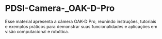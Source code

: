 # PDSI-Camera-_OAK-D-Pro
Esse material apresenta a câmera OAK-D Pro, reunindo instruções, tutoriais e exemplos práticos para demonstrar suas funcionalidades e aplicações em visão computacional e robótica.
